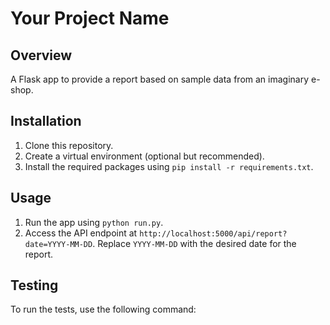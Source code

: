 # Your Project Name

## Overview
A Flask app to provide a report based on sample data from an imaginary e-shop.

## Installation
1. Clone this repository.
2. Create a virtual environment (optional but recommended).
3. Install the required packages using `pip install -r requirements.txt`.

## Usage
1. Run the app using `python run.py`.
2. Access the API endpoint at `http://localhost:5000/api/report?date=YYYY-MM-DD`.
   Replace `YYYY-MM-DD` with the desired date for the report.

## Testing
To run the tests, use the following command:
